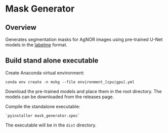 # Mask Generator

## Overview

Generates segmentation masks for AgNOR images using pre-trained U-Net models in the [labelme](https://github.com/maikelronnau/labelme) format.

## Build stand alone executable

Create Anaconda virtual environment:
```console
conda env create -n mskg --file environment_[cpu|gpu].yml
```

Download the pre-trained models and place them in the root directory. The models can be downloaded from the releases page.

Compile the standalone executable:
```console
`pyinstaller mask_generator.spec`
```

The executable will be in the `dist` directory.

